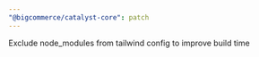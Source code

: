 ```yaml
---
"@bigcommerce/catalyst-core": patch
---
```


Exclude node_modules from tailwind config to improve build time
